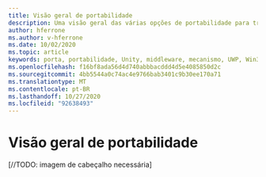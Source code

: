 ```yaml
---
title: Visão geral de portabilidade
description: Uma visão geral das várias opções de portabilidade para trazer os aplicativos existentes para a realidade misturada.
author: hferrone
ms.author: v-hferrone
ms.date: 10/02/2020
ms.topic: article
keywords: porta, portabilidade, Unity, middleware, mecanismo, UWP, Win32
ms.openlocfilehash: f16bf8ada56d4d740abbbacddd4d5e4085850d2c
ms.sourcegitcommit: 4bb5544a0c74ac4e9766bab3401c9b30ee170a71
ms.translationtype: MT
ms.contentlocale: pt-BR
ms.lasthandoff: 10/27/2020
ms.locfileid: "92638493"
---
```

# <a name="porting-overview"></a>Visão geral de portabilidade

[//TODO: imagem de cabeçalho necessária]